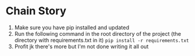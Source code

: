 # Chain Story

1. Make sure you have pip installed and updated
2. Run the following command in the root directory of the project (the directory with requirements.txt in it)
```pip install -r requirements.txt```
3. Profit
jk there's more but I'm not done writing it all out